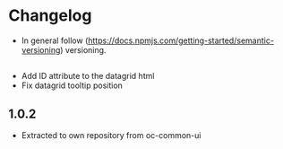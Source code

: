 # Changelog

* In general follow (https://docs.npmjs.com/getting-started/semantic-versioning) versioning.

## <next>
* Add ID attribute to the datagrid html
* Fix datagrid tooltip position

## 1.0.2
* Extracted to own repository from oc-common-ui
